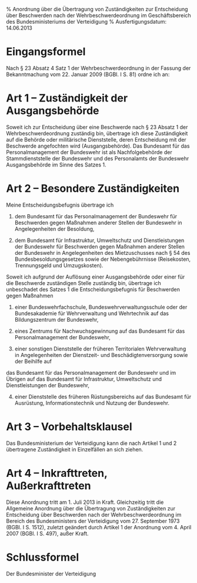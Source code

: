% Anordnung über die Übertragung von Zuständigkeiten zur Entscheidung über Beschwerden nach der Wehrbeschwerdeordnung im Geschäftsbereich des Bundesministeriums der Verteidigung
% Ausfertigungsdatum: 14.06.2013
 
# Eingangsformel

Nach § 23 Absatz 4 Satz 1 der Wehrbeschwerdeordnung in der Fassung der Bekanntmachung vom 22. Januar 2009 (BGBl. I S. 81) ordne ich an:

# Art 1 – Zuständigkeit der Ausgangsbehörde

Soweit ich zur Entscheidung über eine Beschwerde nach § 23 Absatz 1 der Wehrbeschwerdeordnung zuständig bin, übertrage ich diese Zuständigkeit auf die Behörde oder militärische Dienststelle, deren Entscheidung mit der Beschwerde angefochten wird (Ausgangsbehörde). Das Bundesamt für das Personalmanagement der Bundeswehr ist als Nachfolgebehörde der Stammdienststelle der Bundeswehr und des Personalamts der Bundeswehr Ausgangsbehörde im Sinne des Satzes 1.

# Art 2 – Besondere Zuständigkeiten

Meine Entscheidungsbefugnis übertrage ich

1. dem Bundesamt für das Personalmanagement der Bundeswehr für Beschwerden gegen Maßnahmen anderer Stellen der Bundeswehr in Angelegenheiten der Besoldung,

2. dem Bundesamt für Infrastruktur, Umweltschutz und Dienstleistungen der Bundeswehr für Beschwerden gegen Maßnahmen anderer Stellen der Bundeswehr in Angelegenheiten des Mietzuschusses nach § 54 des Bundesbesoldungsgesetzes sowie der Nebengebührnisse (Reisekosten, Trennungsgeld und Umzugskosten).

Soweit ich aufgrund der Auflösung einer Ausgangsbehörde oder einer für die Beschwerde zuständigen Stelle zuständig bin, übertrage ich unbeschadet des Satzes 1 die Entscheidungsbefugnis für Beschwerden gegen Maßnahmen

1. einer Bundeswehrfachschule, Bundeswehrverwaltungsschule oder der Bundesakademie für Wehrverwaltung und Wehrtechnik auf das Bildungszentrum der Bundeswehr,

2. eines Zentrums für Nachwuchsgewinnung auf das Bundesamt für das Personalmanagement der Bundeswehr,

3. einer sonstigen Dienststelle der früheren Territorialen Wehrverwaltung in Angelegenheiten der Dienstzeit- und Beschädigtenversorgung sowie der Beihilfe auf

das Bundesamt für das Personalmanagement der Bundeswehr und im Übrigen auf das Bundesamt für Infrastruktur, Umweltschutz und Dienstleistungen der Bundeswehr,

4. einer Dienststelle des früheren Rüstungsbereichs auf das Bundesamt für Ausrüstung, Informationstechnik und Nutzung der Bundeswehr.

# Art 3 – Vorbehaltsklausel

Das Bundesministerium der Verteidigung kann die nach Artikel 1 und 2 übertragene Zuständigkeit in Einzelfällen an sich ziehen.

# Art 4 – Inkrafttreten, Außerkrafttreten

Diese Anordnung tritt am 1. Juli 2013 in Kraft. Gleichzeitig tritt die Allgemeine Anordnung über die Übertragung von Zuständigkeiten zur Entscheidung über Beschwerden nach der Wehrbeschwerdeordnung im Bereich des Bundesministers der Verteidigung vom 27. September 1973 (BGBl. I S. 1512), zuletzt geändert durch Artikel 1 der Anordnung vom 4. April 2007 (BGBl. I S. 497), außer Kraft.

# Schlussformel

Der Bundesminister der Verteidigung

